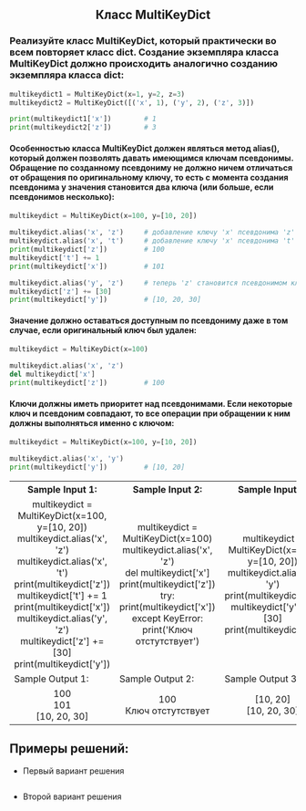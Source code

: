 <h2 style="text-align:center">Класс MultiKeyDict</h2>

### Реализуйте класс MultiKeyDict, который практически во всем повторяет класс dict. Создание экземпляра класса MultiKeyDict должно происходить аналогично созданию экземпляра класса dict:

```python 
multikeydict1 = MultiKeyDict(x=1, y=2, z=3)
multikeydict2 = MultiKeyDict([('x', 1), ('y', 2), ('z', 3)])

print(multikeydict1['x'])        # 1
print(multikeydict2['z'])        # 3
```
#### Особенностью класса MultiKeyDict должен являться метод alias(), который должен позволять давать имеющимся ключам псевдонимы. Обращение по созданному псевдониму не должно ничем отличаться от обращения по оригинальному ключу, то есть с момента создания псевдонима у значения становится два ключа (или больше, если псевдонимов несколько):
```python 
multikeydict = MultiKeyDict(x=100, y=[10, 20])

multikeydict.alias('x', 'z')     # добавление ключу 'x' псевдонима 'z'
multikeydict.alias('x', 't')     # добавление ключу 'x' псевдонима 't'
print(multikeydict['z'])         # 100
multikeydict['t'] += 1
print(multikeydict['x'])         # 101

multikeydict.alias('y', 'z')     # теперь 'z' становится псевдонимом ключа 'y'
multikeydict['z'] += [30]
print(multikeydict['y'])         # [10, 20, 30]
```
#### Значение должно оставаться доступным по псевдониму даже в том случае, если оригинальный ключ был удален:
```python 
multikeydict = MultiKeyDict(x=100)

multikeydict.alias('x', 'z')
del multikeydict['x']
print(multikeydict['z'])         # 100
```
#### Ключи должны иметь приоритет над псевдонимами. Если некоторые ключ и псевдоним совпадают, то все операции при обращении к ним должны выполняться именно с ключом:
```python 
multikeydict = MultiKeyDict(x=100, y=[10, 20])

multikeydict.alias('x', 'y')
print(multikeydict['y'])         # [10, 20]
```

<table align="center">
  <tbody>
    <tr>
      <th>Sample Input 1: </th>
      <th>Sample Input 2: </th>
      <th>Sample Input 3: </th>
      <th>Sample Input 4: </th>
    </tr>
    <tr>
      <td align="center">multikeydict = MultiKeyDict(x=100, y=[10, 20])<br>
                        multikeydict.alias('x', 'z')<br>
                        multikeydict.alias('x', 't')<br>
                        print(multikeydict['z'])<br>
                        multikeydict['t'] += 1<br>
                        print(multikeydict['x'])<br>
                        multikeydict.alias('y', 'z')<br>
                        multikeydict['z'] += [30]<br>
                        print(multikeydict['y'])<br></td>
      <td align="center">multikeydict = MultiKeyDict(x=100)<br>
                        multikeydict.alias('x', 'z')<br>
                        del multikeydict['x']<br>
                        print(multikeydict['z'])<br>
                        try:<br>
                            print(multikeydict['x'])<br>
                        except KeyError:<br>
                            print('Ключ отстутствует')<br></td>
      <td align="center">multikeydict = MultiKeyDict(x=100, y=[10, 20])<br>
                          multikeydict.alias('x', 'y')<br>
                          print(multikeydict['y'])<br>
                          multikeydict['y'] += [30]<br>
                          print(multikeydict['y'])<br></td>
      <td align="center">multikeydict = MultiKeyDict(lecture='python', lesson='object oriented programming')<br>
                          multikeydict.alias('lecture', 'lesson')<br>
                          print(multikeydict['lesson'])<br>
                          multikeydict.alias('lecture', 'lesson')<br>
                          print(multikeydict['lesson'])<br>
                          del multikeydict['lesson']<br>
                          print(multikeydict['lesson'])<br></td>
    </tr>
    <tr>
      <td>Sample Output 1:</td>
      <td>Sample Output 2:</td>
      <td>Sample Output 3:</td>
      <td>Sample Output 4:</td>
      </tr>
    <tr>
      <td align="center">
                        100<br>
                        101<br>
                        [10, 20, 30]<br>
      </td>
      <td align="center">
                        100<br>
                        Ключ отстутствует<br>
      </td>
      <td align="center">
                        [10, 20]<br>
                        [10, 20, 30]<br>
      </td>
      <td align="center">
                        object oriented programming<br>
                        object oriented programming<br>
                        python<br>
      </td>
    </tr>
  </tbody>
</table>



## Примеры решений:
* Первый вариант решения
```python

```
* Второй вариант решения

```python

```


